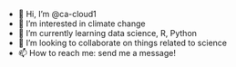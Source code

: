 - 👋 Hi, I’m @ca-cloud1
- 👀 I’m interested in climate change
- 🌱 I’m currently learning data science, R, Python 
- 💞️ I’m looking to collaborate on things related to science
- 📫 How to reach me: send me a message!

<!---
ca-cloud1/ca-cloud1 is a ✨ special ✨ repository because its `README.md` (this file) appears on your GitHub profile.
You can click the Preview link to take a look at your changes.
--->

